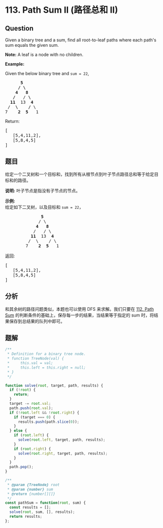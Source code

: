 # 113. Path Sum II (路径总和 II)

## Question

Given a binary tree and a sum, find all root-to-leaf paths where each path's sum equals the given sum.

**Note:** A leaf is a node with no children.

**Example:**

Given the below binary tree and `sum = 22`,

<pre>      <strong>5</strong>
     <strong>/ \</strong>
    <strong>4   8</strong>
   <strong>/</strong>   / <strong>\</strong>
  <strong>11</strong>  13  <strong>4</strong>
 /  <strong>\</strong>    <strong>/</strong> \
7    <strong>2</strong>  <strong>5</strong>   1
</pre>

Return:

<pre>[
   [5,4,11,2],
   [5,8,4,5]
]
</pre>

## 题目

给定一个二叉树和一个目标和，找到所有从根节点到叶子节点路径总和等于给定目标和的路径。

**说明:** 叶子节点是指没有子节点的节点。

**示例:**  
给定如下二叉树，以及目标和 `sum = 22`，

<pre>              <strong>5</strong>
             / \
            <strong>4</strong>   <strong>8</strong>
           /   / \
          <strong>11</strong>  13  <strong>4</strong>
         /  \    / \
        7    <strong>2</strong>  <strong>5</strong>   1
</pre>

返回:

<pre>[
   [5,4,11,2],
   [5,8,4,5]
]
</pre>

## 分析

和其余树的路径问题类似，本题也可以使用 DFS 来求解。我们只要在 [112. Path Sum](./112.%20Path%20Sum.md) 的判断条件的基础上，保存每一步的结果，当结果等于指定的 sum 时，将结果保存到总结果的队列中即可。

## 题解

```javascript
/**
 * Definition for a binary tree node.
 * function TreeNode(val) {
 *     this.val = val;
 *     this.left = this.right = null;
 * }
 */

function solve(root, target, path, results) {
  if (!root) {
    return;
  }
  target -= root.val;
  path.push(root.val);
  if (!root.left && !root.right) {
    if (target === 0) {
      results.push(path.slice(0));
    }
  } else {
    if (root.left) {
      solve(root.left, target, path, results);
    }
    if (root.right) {
      solve(root.right, target, path, results);
    }
  }
  path.pop();
}

/**
 * @param {TreeNode} root
 * @param {number} sum
 * @return {number[][]}
 */
const pathSum = function(root, sum) {
  const results = [];
  solve(root, sum, [], results);
  return results;
};
```
